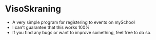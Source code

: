# VisoSkraning

* A very simple program for registering to events on mySchool
* I can't guarantee that this works 100%
* If you find any bugs or want to improve something, feel free to do so.
